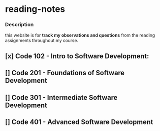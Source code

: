 # reading-notes
### Description 
this website is for  **track my observations and questions** from the reading assignments throughout my course.

## [x] Code 102 - Intro to Software Development:
##  [] Code 201 - Foundations of Software Development
## [] Code 301 - Intermediate Software Development
## [] Code 401 - Advanced Software Development
